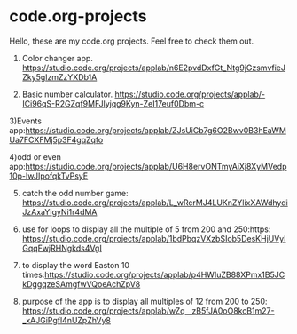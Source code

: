 # code.org-projects
Hello, these are my code.org projects. Feel free to check them out.

1) Color changer app.    https://studio.code.org/projects/applab/n6E2pvdDxfGt_Ntg9jGzsmvfieJZky5gIzmZzYXDb1A

2) Basic number calculator. https://studio.code.org/projects/applab/-ICi96qS-R2GZqf9MFJlyjqg9Kyn-ZeI17euf0Dbm-c

3)Events app:https://studio.code.org/projects/applab/ZJsUiCb7g6O2Bwv0B3hEaWMUa7FCXFMj5p3F4gqZqfo

4)odd or even app:https://studio.code.org/projects/applab/U6H8ervONTmyAiXj8XyMVedp10p-IwJIpofqkTvPsyE

5) catch the odd number game: https://studio.code.org/projects/applab/L_wRcrMJ4LUKnZYlixXAWdhydiJzAxaYIgyNi1r4dMA

6) use for loops to display all the multiple of 5 from 200 and 250:https: https://studio.code.org/projects/applab/1bdPbqzVXzbSIob5DesKHjUVyIGqqFwjRHNgkds4VgI

7) to display the word Easton 10 times:https://studio.code.org/projects/applab/p4HWIuZB88XPmx1B5JCkDggqzeSAmgfwVQoeAchZpV8

8) purpose of the app is to display all multiples of 12 from 200 to 250: https://studio.code.org/projects/applab/wZq__zB5fJA0oO8kcB1m27-_xAJGiPgfl4nUZpZhVy8

